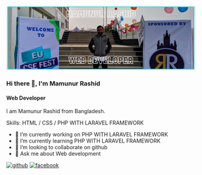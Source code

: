 ![Web Developer](https://github.com/Mamunur98/Mamunur98/blob/main/Capture.PNG?raw=true)

### Hi there 👋, I'm Mamunur Rashid
#### Web Developer


I am Mamunur Rashid from Bangladesh.

Skills:  HTML / CSS / PHP WITH LARAVEL FRAMEWORK

- 🔭 I’m currently working on PHP WITH LARAVEL FRAMEWORK 
- 🌱 I’m currently learning PHP WITH LARAVEL FRAMEWORK 
- 👯 I’m looking to collaborate on github 
- 💬 Ask me about Web development 


[<img src='https://cdn.jsdelivr.net/npm/simple-icons@3.0.1/icons/github.svg' alt='github' height='40'>](https://github.com/https://github.com/Mamunur98)  [<img src='https://cdn.jsdelivr.net/npm/simple-icons@3.0.1/icons/facebook.svg' alt='facebook' height='40'>](https://www.facebook.com/https://www.facebook.com/mamun9898)  

